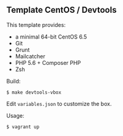 Template CentOS / Devtools
--------------------------

This template provides:

* a minimal 64-bit CentOS 6.5
* Git
* Grunt
* Mailcatcher
* PHP 5.6 + Composer PHP
* Zsh

Build:
```shell
$ make devtools-vbox
```

Edit `variables.json` to customize the box.

Usage:
```shell
$ vagrant up
```
